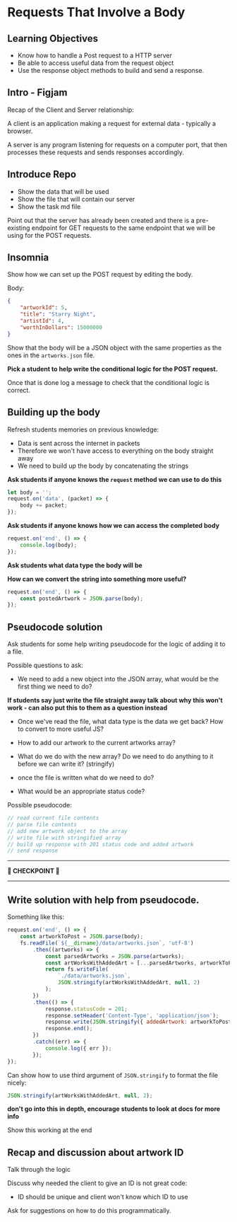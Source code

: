 # Requests That Involve a Body

## Learning Objectives

- Know how to handle a Post request to a HTTP server
- Be able to access useful data from the request object
- Use the response object methods to build and send a response.

## Intro - Figjam

Recap of the Client and Server relationship:

A client is an application making a request for external data - typically a browser.

A server is any program listening for requests on a computer port, that then processes these requests and sends responses accordingly.

## Introduce Repo

- Show the data that will be used
- Show the file that will contain our server
- Show the task md file

Point out that the server has already been created and there is a pre-existing endpoint for GET requests to the same endpoint that we will be using for the POST requests.

## Insomnia

Show how we can set up the POST request by editing the body.

Body:

```json
{
	"artworkId": 5,
	"title": "Starry Night",
	"artistId": 4,
	"worthInDollars": 15000000
}
```

Show that the body will be a JSON object with the same properties as the ones in the `artworks.json` file.

**Pick a student to help write the conditional logic for the POST request.**

Once that is done log a message to check that the conditional logic is correct.

## Building up the body

Refresh students memories on previous knowledge:

- Data is sent across the internet in packets
- Therefore we won't have access to everything on the body straight away
- We need to build up the body by concatenating the strings

**Ask students if anyone knows the `request` method we can use to do this**

```js
let body = '';
request.on('data', (packet) => {
	body += packet;
});
```

**Ask students if anyone knows how we can access the completed body**

```js
request.on('end', () => {
	console.log(body);
});
```

**Ask students what data type the body will be**

**How can we convert the string into something more useful?**

```js
request.on('end', () => {
	const postedArtwork = JSON.parse(body);
});
```

## Pseudocode solution

Ask students for some help writing pseudocode for the logic of adding it to a file.

Possible questions to ask:

- We need to add a new object into the JSON array, what would be the first thing we need to do?

**If students say just write the file straight away talk about why this won't work - can also put this to them as a question instead**

- Once we've read the file, what data type is the data we get back? How to convert to more useful JS?

- How to add our artwork to the current artworks array?

- What do we do with the new array? Do we need to do anything to it before we can write it? (stringify)

- once the file is written what do we need to do?

- What would be an appropriate status code?

Possible pseudocode:

```js
// read current file contents
// parse file contents
// add new artwork object to the array
// write file with stringified array
// build up response with 201 status code and added artwork
// send response
```

---

**🏁 CHECKPOINT 🏁**

---

## Write solution with help from pseudocode.

Something like this:

```js
request.on('end', () => {
	const artworkToPost = JSON.parse(body);
	fs.readFile(`${__dirname}/data/artworks.json`, 'utf-8')
		.then((artworks) => {
			const parsedArtworks = JSON.parse(artworks);
			const artWorksWithAddedArt = [...parsedArtworks, artworkToPost];
			return fs.writeFile(
				`./data/artworks.json`,
				JSON.stringify(artWorksWithAddedArt, null, 2)
			);
		})
		.then(() => {
			response.statusCode = 201;
			response.setHeader('Content-Type', 'application/json');
			response.write(JSON.stringify({ addedArtwork: artworkToPost }));
			response.end();
		})
		.catch((err) => {
			console.log({ err });
		});
});
```

Can show how to use third argument of `JSON.stringify` to format the file nicely:

```js
JSON.stringify(artWorksWithAddedArt, null, 2);
```

**don't go into this in depth, encourage students to look at docs for more info**

Show this working at the end

## Recap and discussion about artwork ID

Talk through the logic

Discuss why needed the client to give an ID is not great code:

- ID should be unique and client won't know which ID to use

Ask for suggestions on how to do this programmatically.
